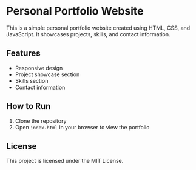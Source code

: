 # Personal Portfolio Website

This is a simple personal portfolio website created using HTML, CSS, and JavaScript. It showcases projects, skills, and contact information.

## Features

- Responsive design
- Project showcase section
- Skills section
- Contact information

## How to Run

1. Clone the repository
2. Open `index.html` in your browser to view the portfolio

## License

This project is licensed under the MIT License.
